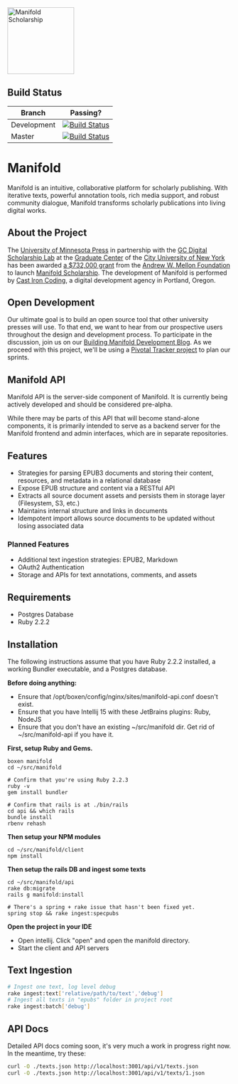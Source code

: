 <a href="http://manifold.umn.edu/">
    <img width="150" src="http://manifold.umn.edu/logo/manifold_avatar-01.png" alt="Manifold Scholarship" />
</a>

## Build Status

Branch       | Passing?
------------ | -------------
Development  | [![Build Status](https://travis-ci.org/ManifoldScholar/manifold.svg?branch=development)](https://travis-ci.org/ManifoldScholar/manifold)
Master       |[![Build Status](https://travis-ci.org/ManifoldScholar/manifold.svg?branch=master)](https://travis-ci.org/ManifoldScholar/manifold)

# Manifold
Manifold is an intuitive, collaborative platform for scholarly publishing. With iterative texts, powerful annotation tools, rich media support, and robust community dialogue, Manifold transforms scholarly publications into living digital works.

## About the Project

The [University of Minnesota Press](https://www.upress.umn.edu) in partnership with the [GC Digital Scholarship Lab](https://gcdsl.commons.gc.cuny.edu/) at the [Graduate Center](http://www.gc.cuny.edu/Home) of the [City University of New York](http://cuny.edu) has been awarded [a $732,000 grant](https://mellon.org/grants/grants-database/grants/university-of-minnesota-at-twin-cities/11500644/) from the [Andrew W. Mellon Foundation](https://mellon.org) to launch [Manifold Scholarship](http://manifold.umn.edu). The development of Manifold is performed by [Cast Iron Coding](http://castironcoding.com), a digital development agency in Portland, Oregon.

## Open Development

Our ultimate goal is to build an open source tool that other university presses will use. To that end, we want to hear from our prospective users throughout the design and development process. To participate in the discussion, join us on our [Building Manifold Development Blog](http://manifold.umn.edu). As we proceed with this project, we'll be using a [Pivotal Tracker project](https://www.pivotaltracker.com/n/projects/1457560) to plan our sprints.

## Manifold API

Manifold API is the server-side component of Manifold. It is currently being actively developed and should be considered pre-alpha.

While there may be parts of this API that will become stand-alone components, it is primarily intended to serve as a backend server for the Manifold frontend and admin interfaces, which are in separate repositories.

## Features

* Strategies for parsing EPUB3 documents and storing their content, resources, and metadata in a relational database
* Expose EPUB structure and content via a RESTful API
* Extracts all source document assets and persists them in storage layer (Filesystem, S3, etc.)
* Maintains internal structure and links in documents
* Idempotent import allows source documents to be updated without losing associated data

### Planned Features

* Additional text ingestion strategies: EPUB2, Markdown
* OAuth2 Authentication
* Storage and APIs for text annotations, comments, and assets

## Requirements

* Postgres Database
* Ruby 2.2.2

## Installation

The following instructions assume that you have Ruby 2.2.2 installed, a working Bundler executable, and a Postgres database.

**Before doing anything:**

- Ensure that /opt/boxen/config/nginx/sites/manifold-api.conf doesn't exist.
- Ensure that you have Intellij 15 with these JetBrains plugins: Ruby, NodeJS
- Ensure that you don't have an existing ~/src/manifold dir. Get rid of ~/src/manifold-api if you have it.

**First, setup Ruby and Gems.**

```
boxen manifold
cd ~/src/manifold

# Confirm that you're using Ruby 2.2.3
ruby -v
gem install bundler

# Confirm that rails is at ./bin/rails
cd api && which rails
bundle install
rbenv rehash
```

**Then setup your NPM modules**

```
cd ~/src/manifold/client
npm install
```

**Then setup the rails DB and ingest some texts**

```
cd ~/src/manifold/api
rake db:migrate
rails g manifold:install

# There's a spring + rake issue that hasn't been fixed yet.
spring stop && rake ingest:specpubs
```

**Open the project in your IDE**

- Open intellij. Click "open" and open the manifold directory.
- Start the client and API servers

## Text Ingestion

```bash
# Ingest one text, log level debug
rake ingest:text['relative/path/to/text','debug']
# Ingest all texts in "epubs" folder in project root
rake ingest:batch['debug']
```
## API Docs

Detailed API docs coming soon, it's very much a work in progress right now. In the meantime, try these:

```bash
curl -O ./texts.json http://localhost:3001/api/v1/texts.json
curl -O ./texts.json http://localhost:3001/api/v1/texts/1.json
```
